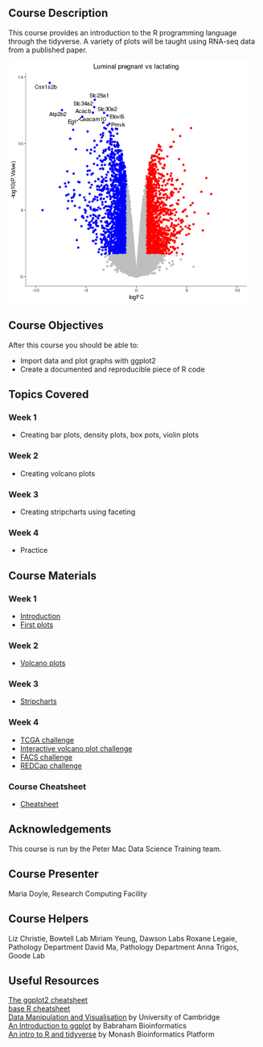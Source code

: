 ## Course Description
This course provides an introduction to the R programming language through the tidyverse. 
A variety of plots will be taught using RNA-seq data from a published paper.

![](images/volcano.png)

## Course Objectives

After this course you should be able to:

* Import data and plot graphs with ggplot2
* Create a documented and reproducible piece of R code

## Topics Covered

### Week 1
- Creating bar plots, density plots, box pots, violin plots

### Week 2
- Creating volcano plots

### Week 3
- Creating stripcharts using faceting

### Week 4
- Practice

## Course Materials

### Week 1
- [Introduction](https://pmacdasci.github.io/r-intro-tidyverse/introduction.html)
- [First plots](https://pmacdasci.github.io/r-intro-tidyverse/firstplots.html)

### Week 2
- [Volcano plots](https://pmacdasci.github.io/r-intro-tidyverse/volcanoplot.html)

### Week 3
- [Stripcharts](https://mblue9.github.io/r-intro-tidyverse/stripcharts.html)

### Week 4
- [TCGA challenge](https://mblue9.github.io/r-intro-tidyverse/challenges/tcga_challenge.html)
- [Interactive volcano plot challenge](https://mblue9.github.io/r-intro-tidyverse/challenges/interactive_volcanoplot_challenge.html)
- [FACS challenge](https://mblue9.github.io/r-intro-tidyverse/challenges/facs_challenge.html)
- [REDCap challenge](https://mblue9.github.io/r-intro-tidyverse/challenges/redcap_challenge.html)

### Course Cheatsheet
- [Cheatsheet](https://mblue9.github.io/r-intro-tidyverse/cheatsheet.html)

## Acknowledgements
This course is run by the Peter Mac Data Science Training team.

## Course Presenter

Maria Doyle, Research Computing Facility

## Course Helpers

Liz Christie, Bowtell Lab
Miriam Yeung, Dawson Labs
Roxane Legaie, Pathology Department
David Ma, Pathology Department
Anna Trigos, Goode Lab

## Useful Resources
[The ggplot2 cheatsheet](https://github.com/rstudio/cheatsheets/raw/master/data-visualization-2.1.pdf)  
[base R cheatsheet](https://www.rstudio.com/wp-content/uploads/2016/05/base-r.pdf)  
[Data Manipulation and Visualisation](http://bioinformatics-core-shared-training.github.io/r-intermediate/) by University of Cambridge  
[An Introduction to ggplot](https://www.bioinformatics.babraham.ac.uk/training.html#ggplot) by Babraham Bioinformatics  
[An intro to R and tidyverse](https://monashdatafluency.github.io/r-intro-2/) by Monash Bioinformatics Platform

